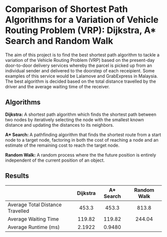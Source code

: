 # Comparison of Shortest Path Algorithms for a Variation of Vehicle Routing Problem (VRP): Dijkstra, A* Search and Random Walk
The aim of this project is to find the best shortest path algorithm to tackle a variation of the Vehicle Routing Problem (VRP) based on the present-day door-to-door delivery services whereby the parcel is picked up from an individual sender and delivered to the doorstep of each receipient. Some examples of this service would be Lalamove and GrabExpress in Malaysia. The best algorithm is decided based on the total distance travelled by the driver and the average waiting time of the receiver.

## Algorithms
**Dijkstra:** 
A shortest path algorithm which finds the shortest path between two nodes by iteratively selecting the node with the smallest known distance and updating the distances to its neighbors.

<b>A* Search: </b>
A pathfinding algorithm that finds the shortest route from a start node to a target node, factoring in both the cost of reaching a node and an estimate of the remaining cost to reach the target node.

**Random Walk:** 
A random process where the the future position is entirely independent of the current position of an object.

## Results
| | Dijkstra | A* Search | Random Walk |
|---|:---:|:---:|:---:|
|Average Total Distance Travelled|453.3|453.3|813.8|
|Average Waiting Time |119.82|119.82|244.04|
|Average Runtime (ms) |2.1922|0.9480|
